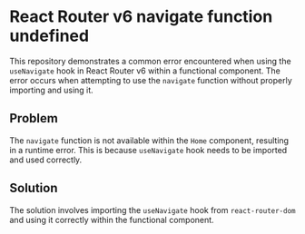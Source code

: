 # React Router v6 navigate function undefined

This repository demonstrates a common error encountered when using the `useNavigate` hook in React Router v6 within a functional component. The error occurs when attempting to use the `navigate` function without properly importing and using it. 

## Problem

The `navigate` function is not available within the `Home` component, resulting in a runtime error. This is because  `useNavigate` hook needs to be imported and used correctly.

## Solution

The solution involves importing the `useNavigate` hook from `react-router-dom` and using it correctly within the functional component.